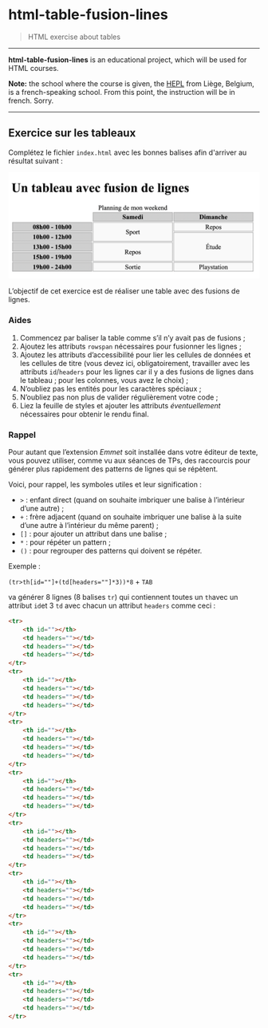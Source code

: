 # html-table-fusion-lines

> HTML exercise about tables

* * *

**html-table-fusion-lines** is an educational project, which will be used for HTML courses.

**Note:** the school where the course is given, the [HEPL](http://www.provincedeliege.be/hauteecole) from Liège, Belgium, is a french-speaking school. From this point, the instruction will be in french. Sorry.

* * *

## Exercice sur les tableaux

Complétez le fichier `index.html` avec les bonnes balises afin d'arriver au résultat suivant :

![Résultat attendu](./rendu.png)

L’objectif de cet exercice est de réaliser une table avec des fusions de lignes.

### Aides

1. Commencez par baliser la table comme s’il n’y avait pas de fusions ;
2. Ajoutez les attributs `rowspan` nécessaires pour fusionner les lignes ;
3. Ajoutez les attributs d’accessibilité pour lier les cellules de données et les cellules de titre (vous devez ici,
   obligatoirement, travailler avec les attributs `id`/`headers` pour les lignes car il y a des fusions de lignes dans le
   tableau ; pour les colonnes, vous avez le choix) ;
4. N’oubliez pas les entités pour les caractères spéciaux ;
5. N’oubliez pas non plus de valider régulièrement votre code ;
6. Liez la feuille de styles et ajouter les attributs *éventuellement* nécessaires pour obtenir le rendu final.

### Rappel

Pour autant que l’extension *Emmet* soit installée dans votre éditeur de texte, vous pouvez utiliser, comme vu aux
séances de TPs, des raccourcis pour générer plus rapidement des patterns de lignes qui se répètent.

Voici, pour rappel, les symboles utiles et leur signification :

- `>` : enfant direct (quand on souhaite imbriquer une balise à l’intérieur d’une autre) ;
- `+` : frère adjacent (quand on souhaite imbriquer une balise à la suite d’une autre à l’intérieur du même parent) ;
- `[]` : pour ajouter un attribut dans une balise ;
- `*` : pour répéter un pattern ;
- `()` : pour regrouper des patterns qui doivent se répéter.

Exemple :

`(tr>th[id=""]+(td[headers=""]*3))*8` + `TAB`

va générer 8 lignes (8 balises `tr`) qui contiennent toutes un `th`avec un attribut `id`et 3 `td` avec chacun un attribut `headers` comme ceci :

```html 
<tr>
	<th id=""></th>
	<td headers=""></td>
	<td headers=""></td>
	<td headers=""></td>
</tr>
<tr>
	<th id=""></th>
	<td headers=""></td>
	<td headers=""></td>
	<td headers=""></td>
</tr>
<tr>
	<th id=""></th>
	<td headers=""></td>
	<td headers=""></td>
	<td headers=""></td>
</tr>
<tr>
	<th id=""></th>
	<td headers=""></td>
	<td headers=""></td>
	<td headers=""></td>
</tr>
<tr>
	<th id=""></th>
	<td headers=""></td>
	<td headers=""></td>
	<td headers=""></td>
</tr>
<tr>
	<th id=""></th>
	<td headers=""></td>
	<td headers=""></td>
	<td headers=""></td>
</tr>
<tr>
	<th id=""></th>
	<td headers=""></td>
	<td headers=""></td>
	<td headers=""></td>
</tr>
<tr>
	<th id=""></th>
	<td headers=""></td>
	<td headers=""></td>
	<td headers=""></td>
</tr>
```
